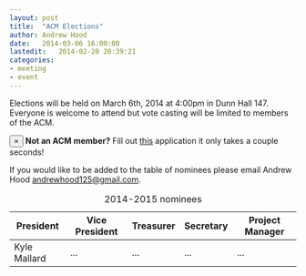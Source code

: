 ```yaml
---
layout: post
title:  "ACM Elections"
author: Andrew Hood 
date:   2014-03-06 16:00:00 
lastedit:   2014-02-20 20:39:21 
categories: 
- meeting 
- event
---
```


Elections will be held on March 6th, 2014 at 4:00pm in Dunn Hall 147.
Everyone is welcome to attend but vote casting will be limited to
members of the ACM. 

<div class="alert">
  <button type="button" class="close" data-dismiss="alert">&times;</button>
  <strong>Not an ACM member?</strong> Fill out <a href="/membership/join/">this</a> application it only takes a couple seconds!
</div>

If you would like to be added to the table of nominees please email
Andrew Hood <andrewhood125@gmail.com>.

<table class="table table-striped table-bordered">
  <caption>2014-2015 nominees</caption>
  <thead>
    <tr>
      <th>President</th>
      <th>Vice President</th>
      <th>Treasurer</th>
      <th>Secretary</th>
      <th>Project Manager</th>
    </tr>
  </thead>
  <tbody>
    <tr>
      <td>Kyle Mallard</td>
      <td>...</td>
      <td>...</td>
      <td>...</td>
      <td>...</td>
    </tr>
  </tbody>
</table>
